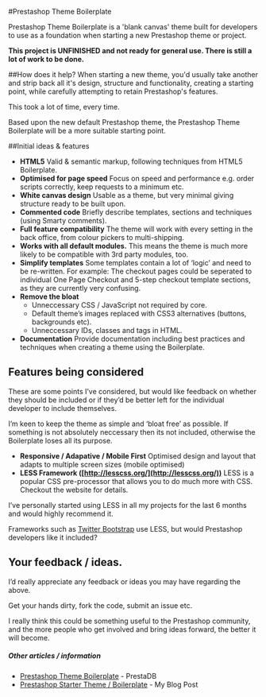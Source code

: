 #Prestashop Theme Boilerplate

Prestashop Theme Boilerplate is a 'blank canvas' theme built for developers to use as a foundation when starting a new Prestashop theme or project.

**This project is UNFINISHED and not ready for general use. There is still a lot of work to be done.**

##How does it help?
When starting a new theme, you'd usually take another and strip back all it's design, structure and functionality, creating a starting point, while carefully attempting to retain Prestashop's features.

This took a lot of time, every time.

Based upon the new default Prestashop theme, the Prestashop Theme Boilerplate will be a more suitable starting point.

##Initial ideas & features
* **HTML5**
Valid & semantic markup, following techniques from HTML5 Boilerplate.
* **Optimised for page speed**
Focus on speed and performance e.g. order scripts correctly, keep requests to a minimum etc.
* **White canvas design**
Usable as a theme, but very minimal giving structure ready to be built upon.
* **Commented code**
Briefly describe templates, sections and techniques (using Smarty comments).
* **Full feature compatibility**
The theme will work with every setting in the back office, from colour pickers to multi-shipping.
* **Works with all default modules.**
This means the theme is much more likely to be compatible with 3rd party modules, too.
* **Simplify templates**
Some templates contain a lot of ‘logic’ and need to be re-written.
For example: The checkout pages could be seperated to individual One Page Checkout and 5-step checkout template sections, as they are currently very confusing.
* **Remove the bloat**
    * Unneccessary CSS / JavaScript not required by core.
    * Default theme’s images replaced with CSS3 alternatives (buttons, backgrounds etc).
    * Unneccessary IDs, classes and tags in HTML.
* **Documentation**
Provide documentation including best practices and techniques when creating a theme using the Boilerplate.

## Features being considered
These are some points I’ve considered, but would like feedback on whether they should be included or if they’d be better left for the individual developer to include themselves.

I’m keen to keep the theme as simple and ‘bloat free’ as possible. If something is not absolutely neccessary then its not included, otherwise the Boilerplate loses all its purpose.

* **Responsive / Adapative / Mobile First**
Optimised design and layout that adapts to multiple screen sizes (mobile optimised)
* **LESS Framework ([http://lesscss.org/](http://lesscss.org/))**
LESS is a popular CSS pre-processor that allows you to do much more with CSS. Checkout the website for details.

I’ve personally started using LESS in all my projects for the last 6 months and would highly recommend it.

Frameworks such as [Twitter Bootstrap](http://twitter.github.com/bootstrap/) use LESS, but would Prestashop developers like it included?

## Your feedback / ideas.
I’d really appreciate any feedback or ideas you may have regarding the above.

Get your hands dirty, fork the code, submit an issue etc.

I really think this could be something useful to the Prestashop community, and the more people who get involved and bring ideas forward, the better it will become.

##### Other articles / information
* [Prestashop Theme Boilerplate](http://www.prestadb.com/prestashop-theme-boilerplate/) - PrestaDB
* [Prestashop Starter Theme / Boilerplate](http://www.markhesketh.co.uk/blog/prestashop-starter-theme-boilerplate/) - My Blog Post